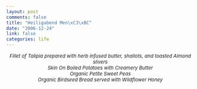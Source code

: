 ```yaml
--- 
layout: post
comments: false
title: "Heiligabend Men\xC3\xBC"
date: "2006-12-24"
link: false
categories: life
---
```

<div align="center" style="font-size: small"><i>
Fillet of Talipia prepared with herb infused butter, shallots, and toasted Almond slivers<br />
Skin On Boiled Potatoes with Creamery Butter<br />
Organic Petite Sweet Peas<br />
Organic Birdseed Bread served with Wildflower Honey<br />
</i></div><br />
